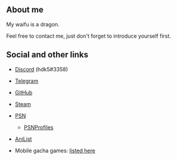 ## About me

My waifu is a dragon.

Feel free to contact me, just don't forget to introduce yourself first.

## Social and other links

* <a href="https://discord.com/users/219173750980083712"><span class="iconify" data-icon="fa-brands:discord"></span> Discord</a> (hdk5#3358)

* <a href="https://t.me/hdk55"><span class="iconify" data-icon="fa-brands:telegram"></span> Telegram</a></p>

* <a href="https://github.com/hdk5"><span class="iconify" data-icon="fa-brands:github"></span> GitHub</a></p>

* <a href="http://steamcommunity.com/profiles/76561198020593357"><span class="iconify" data-icon="fa-brands:steam"></span> Steam</a>

* <a href="https://my.playstation.com/profile/hdkVS5"><span class="iconify" data-icon="fa-brands:playstation"></span> PSN</a>

  * <a href="https://psnprofiles.com/hdkVS5">PSNProfiles</a>
 
* <a href="https://anilist.co/user/hdk5/"><span class="iconify" data-icon="simple-icons:anilist"></span> AniList</a>

* <span class="iconify" data-icon="ic:baseline-casino"></span> Mobile gacha games: [listed here](/gacha)

<script src="https://code.iconify.design/2/2.1.0/iconify.min.js"></script>
